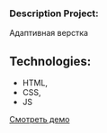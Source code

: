 ### Description Project:

Адаптивная верстка

## Technologies:

- HTML,
- CSS,
- JS

[Смотреть демо](https://level-up-eosin.vercel.app "LevelUp")
